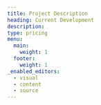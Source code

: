 ```yaml
---
title: Project Description
heading: Current Development
description:
type: pricing
menu:
  main:
    weight: 1
  footer:
    weight: 1
_enabled_editors:
  - visual
  - content
  - source
---
```


